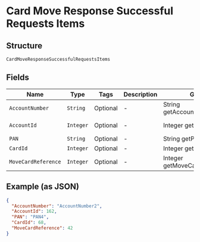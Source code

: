 
# Card Move Response Successful Requests Items

## Structure

`CardMoveResponseSuccessfulRequestsItems`

## Fields

| Name | Type | Tags | Description | Getter | Setter |
|  --- | --- | --- | --- | --- | --- |
| `AccountNumber` | `String` | Optional | - | String getAccountNumber() | setAccountNumber(String accountNumber) |
| `AccountId` | `Integer` | Optional | - | Integer getAccountId() | setAccountId(Integer accountId) |
| `PAN` | `String` | Optional | - | String getPAN() | setPAN(String pAN) |
| `CardId` | `Integer` | Optional | - | Integer getCardId() | setCardId(Integer cardId) |
| `MoveCardReference` | `Integer` | Optional | - | Integer getMoveCardReference() | setMoveCardReference(Integer moveCardReference) |

## Example (as JSON)

```json
{
  "AccountNumber": "AccountNumber2",
  "AccountId": 162,
  "PAN": "PAN4",
  "CardId": 68,
  "MoveCardReference": 42
}
```

